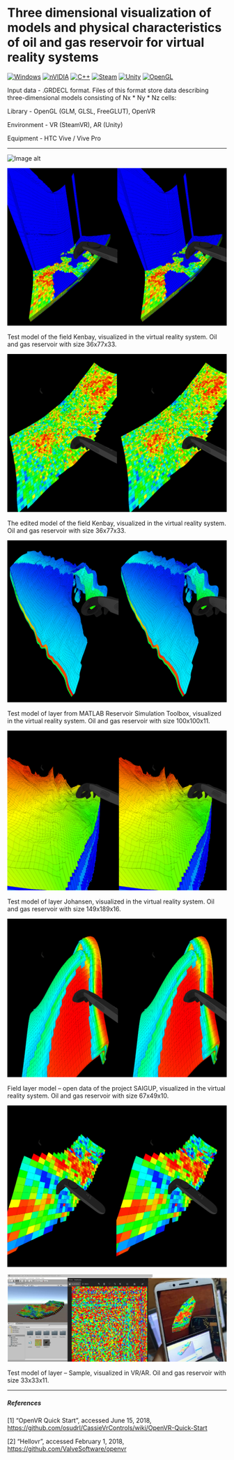 # **Three dimensional visualization of models and physical characteristics of oil and gas reservoir for virtual reality systems**

[![Windows](https://img.shields.io/badge/Windows-0078D6?style=for-the-badge&logo=windows&logoColor=white)](https://support.microsoft.com/ru-ru/windows) 
[![nVIDIA](https://img.shields.io/badge/nVIDIA-%2376B900.svg?style=for-the-badge&logo=nVIDIA&logoColor=white)](https://www.nvidia.com/ru-ru/)
[![C++](https://img.shields.io/badge/c++-%2300599C.svg?style=for-the-badge&logo=c%2B%2B&logoColor=white)](https://www.nvidia.com/ru-ru/)
[![Steam](https://img.shields.io/badge/steam-%23000000.svg?style=for-the-badge&logo=steam&logoColor=white)](https://www.steamvr.com/en/)
[![Unity](https://img.shields.io/badge/unity-%23000000.svg?style=for-the-badge&logo=unity&logoColor=white)](https://unity.com/ru)
[![OpenGL](https://img.shields.io/badge/OpenGL-%23FFFFFF.svg?style=for-the-badge&logo=opengl)](https://www.opengl.org)

Input data - .GRDECL format. Files of this format store data describing three-dimensional models consisting of Nx * Ny * Nz cells:

Library - OpenGL (GLM, GLSL, FreeGLUT), OpenVR

Environment - VR (SteamVR), AR (Unity)

Equipment - HTC Vive / Vive Pro



------


![Image alt](https://github.com/aktumar/2017_OpenGL_VR/blob/master/img/1.gif)



![Image alt](https://github.com/aktumar/2017_OpenGL_VR/blob/master/img/1.png)



Test model of the field Kenbay, visualized in the virtual reality system. Oil and gas reservoir with size 36x77x33.





![Image alt](https://github.com/aktumar/2017_OpenGL_VR/blob/master/img/2.png)



The edited model of the field Kenbay, visualized in the virtual reality system. Oil and gas reservoir with size 36x77x33.





![Image alt](https://github.com/aktumar/2017_OpenGL_VR/blob/master/img/3.png)



Test model of layer from MATLAB Reservoir Simulation Toolbox, visualized in the virtual reality system. Oil and gas reservoir with size 100x100x11.





![Image alt](https://github.com/aktumar/2017_OpenGL_VR/blob/master/img/4.png)



Test model of layer Johansen, visualized in the virtual reality system. Oil and gas reservoir with size 149x189x16.





![Image alt](https://github.com/aktumar/2017_OpenGL_VR/blob/master/img/5.png)



Field layer model – open data of the project SAIGUP, visualized in the virtual reality system. Oil and gas reservoir with size 67x49x10.





![Image alt](https://github.com/aktumar/2017_OpenGL_VR/blob/master/img/6.png)

![Image alt](https://github.com/aktumar/2017_OpenGL_VR/blob/master/img/15.png)



Test model of layer – Sample, visualized in VR/AR. Oil and gas reservoir with size 33x33x11.





------

##### References

[1] “OpenVR Quick Start”, accessed June 15, 2018, https://github.com/osudrl/CassieVrControls/wiki/OpenVR-Quick-Start

[2] “Hellovr”, accessed February 1, 2018, https://github.com/ValveSoftware/openvr
